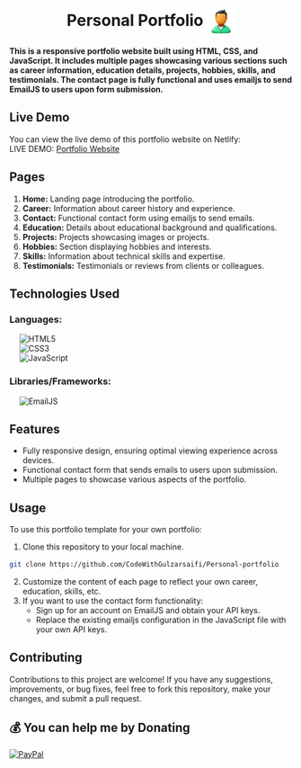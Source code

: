 <br>
<h1 align=center>
<span> Personal Portfolio </span>
<img align="center" src="./Assets/favicons/favicon.png" alt="" width="50" height="50">
</h1>

**This is a responsive portfolio website built using HTML, CSS, and JavaScript. It includes multiple pages showcasing various sections such as career information, education details, projects, hobbies, skills, and testimonials. The contact page is fully functional and uses emailjs to send EmailJS to users upon form submission.**

## Live Demo

You can view the live demo of this portfolio website on Netlify:
<br>
LIVE DEMO: [Portfolio Website](https://ephemeral-biscochitos-ce3513.netlify.app/)

## Pages

1. **Home:** Landing page introducing the portfolio.
2. **Career:** Information about career history and experience.
3. **Contact:** Functional contact form using emailjs to send emails.
4. **Education:** Details about educational background and qualifications.
5. **Projects:** Projects showcasing images or projects.
6. **Hobbies:** Section displaying hobbies and interests.
7. **Skills:** Information about technical skills and expertise.
8. **Testimonials:** Testimonials or reviews from clients or colleagues.

## Technologies Used

### Languages:

&emsp; ![HTML5](https://img.shields.io/badge/html5-%23E34F26.svg?style=for-the-badge&logo=html5&logoColor=white)
<br>
&emsp; ![CSS3](https://img.shields.io/badge/css3-%231572B6.svg?style=for-the-badge&logo=css3&logoColor=white)
<br>
&emsp; ![JavaScript](https://img.shields.io/badge/javascript-yellow.svg?style=for-the-badge&logo=javascript&logoColor=white)

### Libraries/Frameworks:

&emsp; ![EmailJS](https://img.shields.io/badge/email.js-%23563D7C.svg?style=for-the-badge&logo=gmail&logoColor=white)

## Features

- Fully responsive design, ensuring optimal viewing experience across devices.
- Functional contact form that sends emails to users upon submission.
- Multiple pages to showcase various aspects of the portfolio.

## Usage

To use this portfolio template for your own portfolio:

1. Clone this repository to your local machine.
```bash
git clone https://github.com/CodeWithGulzarsaifi/Personal-portfolio
```
2. Customize the content of each page to reflect your own career, education, skills, etc.
3. If you want to use the contact form functionality:
    - Sign up for an account on EmailJS and obtain your API keys.
    - Replace the existing emailjs configuration in the JavaScript file with your own API keys.

## Contributing

Contributions to this project are welcome! If you have any suggestions, improvements, or bug fixes, feel free to fork this repository, make your changes, and submit a pull request.

## 💰 You can help me by Donating

  [![PayPal](https://img.shields.io/badge/PayPal-00457C?style=for-the-badge&logo=paypal&logoColor=white)](https://paypal.me/Gulzarsaifi7417) 
